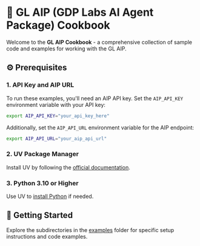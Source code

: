 # 🍳 GL AIP (GDP Labs AI Agent Package) Cookbook

Welcome to the **GL AIP Cookbook** - a comprehensive collection of sample code and examples for working with the GL AIP.

## ⚙️ Prerequisites

### 1. API Key and AIP URL

To run these examples, you'll need an AIP API key. Set the `AIP_API_KEY` environment variable with your API key:

```bash
export AIP_API_KEY="your_api_key_here"
```

Additionally, set the `AIP_API_URL` environment variable for the AIP endpoint:

```bash
export AIP_API_URL="your_aip_api_url"
```

### 2. UV Package Manager

Install UV by following the [official documentation](https://docs.astral.sh/uv/).

### 3. Python 3.10 or Higher

Use UV to [install Python](https://docs.astral.sh/uv/guides/install-python/) if needed.

## 🚀 Getting Started

Explore the subdirectories in the [examples](./examples/) folder for specific setup instructions and code examples.
